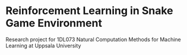 # Reinforcement Learning in Snake Game Environment

Research project for 1DL073 Natural Computation Methods for Machine Learning at Uppsala University 

